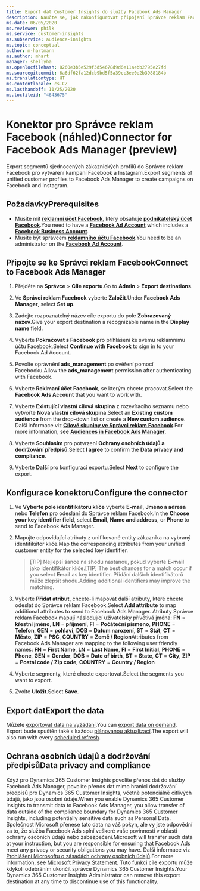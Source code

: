 ```yaml
---
title: Export dat Customer Insights do služby Facebook Ads Manager
description: Naučte se, jak nakonfigurovat připojení Správce reklam Facebook.
ms.date: 06/05/2020
ms.reviewer: philk
ms.service: customer-insights
ms.subservice: audience-insights
ms.topic: conceptual
author: m-hartmann
ms.author: mhart
manager: shellyha
ms.openlocfilehash: 8260e3b5e529f3d54678d9d6e11aebb2795e27fd
ms.sourcegitcommit: 6a6df62fa12dcb9bd5f5a39cc3ee0e2b3988184b
ms.translationtype: HT
ms.contentlocale: cs-CZ
ms.lasthandoff: 11/25/2020
ms.locfileid: "4643675"
---
```

# <a name="connector-for-facebook-ads-manager-preview"></a><span data-ttu-id="49ed7-103">Konektor pro Správce reklam Facebook (náhled)</span><span class="sxs-lookup"><span data-stu-id="49ed7-103">Connector for Facebook Ads Manager (preview)</span></span>

<span data-ttu-id="49ed7-104">Export segmentů sjednocených zákaznických profilů do Správce reklam Facebook pro vytváření kampaní Facebook a Instagram.</span><span class="sxs-lookup"><span data-stu-id="49ed7-104">Export segments of unified customer profiles to Facebook Ads Manager to create campaigns on Facebook and Instagram.</span></span>

## <a name="prerequisites"></a><span data-ttu-id="49ed7-105">Požadavky</span><span class="sxs-lookup"><span data-stu-id="49ed7-105">Prerequisites</span></span>

- <span data-ttu-id="49ed7-106">Musíte mít [**reklamní účet Facebook**](https://www.facebook.com/business/learn/lessons/step-by-step-ads-manager-account), který obsahuje [**podnikatelský účet Facebook**](https://business.facebook.com/).</span><span class="sxs-lookup"><span data-stu-id="49ed7-106">You need to have a [**Facebook Ad Account**](https://www.facebook.com/business/learn/lessons/step-by-step-ads-manager-account) which includes a [**Facebook Business Account**](https://business.facebook.com/).</span></span>
- <span data-ttu-id="49ed7-107">Musíte být správcem [**reklamního účtu Facebook**](https://www.facebook.com/business/learn/lessons/step-by-step-ads-manager-account).</span><span class="sxs-lookup"><span data-stu-id="49ed7-107">You need to be an administrator on the [**Facebook Ad Account**](https://www.facebook.com/business/learn/lessons/step-by-step-ads-manager-account).</span></span>

## <a name="connect-to-facebook-ads-manager"></a><span data-ttu-id="49ed7-108">Připojte se ke Správci reklam Facebook</span><span class="sxs-lookup"><span data-stu-id="49ed7-108">Connect to Facebook Ads Manager</span></span>

1. <span data-ttu-id="49ed7-109">Přejděte na **Správce** > **Cíle exportu**.</span><span class="sxs-lookup"><span data-stu-id="49ed7-109">Go to **Admin** > **Export destinations**.</span></span>

1. <span data-ttu-id="49ed7-110">Ve **Správci reklam Facebook** vyberte **Založit**.</span><span class="sxs-lookup"><span data-stu-id="49ed7-110">Under **Facebook Ads Manager**, select **Set up**.</span></span>

1. <span data-ttu-id="49ed7-111">Zadejte rozpoznatelný název cíle exportu do pole **Zobrazovaný název**.</span><span class="sxs-lookup"><span data-stu-id="49ed7-111">Give your export destination a recognizable name in the **Display name** field.</span></span>

1. <span data-ttu-id="49ed7-112">Vyberte **Pokračovat s Facebook** pro příhlášení ke svému reklamnímu účtu Facebook.</span><span class="sxs-lookup"><span data-stu-id="49ed7-112">Select **Continue with Facebook** to sign in to your Facebook Ad Account.</span></span>

1. <span data-ttu-id="49ed7-113">Povolte oprávnění **ads_management** po ověření pomocí Facebooku.</span><span class="sxs-lookup"><span data-stu-id="49ed7-113">Allow the **ads_management** permission after authenticating with Facebook.</span></span>

1. <span data-ttu-id="49ed7-114">Vyberte **Reklmaní účet Facebook**, se kterým chcete pracovat.</span><span class="sxs-lookup"><span data-stu-id="49ed7-114">Select the **Facebook Ads Account** that you want to work with.</span></span>

1. <span data-ttu-id="49ed7-115">Vyberte **Existující vlastní cílová skupina** z rozevíracího seznamu nebo vytvořte **Nová vlastní cílová skupina**.</span><span class="sxs-lookup"><span data-stu-id="49ed7-115">Select an **Existing custom audience** from the drop-down list or create a **New custom audience**.</span></span> <span data-ttu-id="49ed7-116">Další informace viz [**Cílové skupiny ve Správci reklam Facebook**](https://www.facebook.com/business/help/744354708981227?id=2469097953376494).</span><span class="sxs-lookup"><span data-stu-id="49ed7-116">For more information, see [**Audiences in Facebook Ads Manager**](https://www.facebook.com/business/help/744354708981227?id=2469097953376494).</span></span>

1. <span data-ttu-id="49ed7-117">Vyberte **Souhlasím** pro potvrzení **Ochrany osobních údajů a dodržování předpisů**.</span><span class="sxs-lookup"><span data-stu-id="49ed7-117">Select **I agree** to confirm the **Data privacy and compliance**.</span></span>

1. <span data-ttu-id="49ed7-118">Vyberte **Další** pro konfiguraci exportu.</span><span class="sxs-lookup"><span data-stu-id="49ed7-118">Select **Next** to configure the export.</span></span>

## <a name="configure-the-connector"></a><span data-ttu-id="49ed7-119">Konfigurace konektoru</span><span class="sxs-lookup"><span data-stu-id="49ed7-119">Configure the connector</span></span>

1. <span data-ttu-id="49ed7-120">Ve **Vyberte pole identifikátoru klíče** vyberte **E-mail**, **Jméno a adresa** nebo **Telefon** pro odeslání do Správce reklam Facebook.</span><span class="sxs-lookup"><span data-stu-id="49ed7-120">In the **Choose your key identifier field**, select **Email**, **Name and address**, or **Phone** to send to Facebook Ads Manager.</span></span>

1. <span data-ttu-id="49ed7-121">Mapujte odpovídající atributy z unifikované entity zákazníka na vybraný identifikátor klíče.</span><span class="sxs-lookup"><span data-stu-id="49ed7-121">Map the corresponding attributes from your unified customer entity for the selected key identifier.</span></span>
   > <span data-ttu-id="49ed7-122">[TIP] Nejlepší šance na shodu nastanou, pokud vyberte **E-mail** jako identifikátor klíče.</span><span class="sxs-lookup"><span data-stu-id="49ed7-122">[TIP] The best chances for a match occur if you select **Email** as key identifier.</span></span> <span data-ttu-id="49ed7-123">Přidání dalších identifikátorů může zlepšit shodu.</span><span class="sxs-lookup"><span data-stu-id="49ed7-123">Adding additional identifiers may improve the matching.</span></span>

1. <span data-ttu-id="49ed7-124">Vyberte **Přidat atribut**, chcete-li mapovat další atributy, které chcete odeslat do Správce reklam Facebook.</span><span class="sxs-lookup"><span data-stu-id="49ed7-124">Select **Add attribute** to map additional attributes to send to Facebook Ads Manager.</span></span> <span data-ttu-id="49ed7-125">Atributy Správce reklam Facebook mapují následující uživatelsky přívětivá jména: **FN** = **křestní jméno**, **LN** = **příjmení**, **FI** = **Počáteční písmeno**, **PHONE** = **Telefon**, **GEN** = **pohlaví**, **DOB** = **Datum narození**, **ST** = **Stát**, **CT** = **Město**, **ZIP** = **PSČ**, **COUNTRY** = **Země / Region**</span><span class="sxs-lookup"><span data-stu-id="49ed7-125">Attributes from Facebook Ads Manager are mapping to the following user friendly names: **FN** = **First Name**, **LN** = **Last Name**, **FI** = **First Initial**, **PHONE** = **Phone**, **GEN** = **Gender**, **DOB** = **Date of birth**, **ST** = **State**, **CT** = **City**, **ZIP** = **Postal code / Zip code**, **COUNTRY** = **Country / Region**</span></span>

1. <span data-ttu-id="49ed7-126">Vyberte segmenty, které chcete exportovat.</span><span class="sxs-lookup"><span data-stu-id="49ed7-126">Select the segments you want to export.</span></span>

1. <span data-ttu-id="49ed7-127">Zvolte **Uložit**.</span><span class="sxs-lookup"><span data-stu-id="49ed7-127">Select **Save**.</span></span>

## <a name="export-the-data"></a><span data-ttu-id="49ed7-128">Export dat</span><span class="sxs-lookup"><span data-stu-id="49ed7-128">Export the data</span></span>

<span data-ttu-id="49ed7-129">Můžete [exportovat data na vyžádání](export-destinations.md).</span><span class="sxs-lookup"><span data-stu-id="49ed7-129">You can [export data on demand](export-destinations.md).</span></span> <span data-ttu-id="49ed7-130">Export bude spuštěn také s každou [plánovanou aktualizací](system.md#schedule-tab).</span><span class="sxs-lookup"><span data-stu-id="49ed7-130">The export will also run with every [scheduled refresh](system.md#schedule-tab).</span></span>

## <a name="data-privacy-and-compliance"></a><span data-ttu-id="49ed7-131">Ochrana osobních údajů a dodržování předpisů</span><span class="sxs-lookup"><span data-stu-id="49ed7-131">Data privacy and compliance</span></span>

<span data-ttu-id="49ed7-132">Když pro Dynamics 365 Customer Insights povolíte přenos dat do služby Facebook Ads Manager, povolíte přenos dat mimo hranici dodržování předpisů pro Dynamics 365 Customer Insights, včetně potenciálně citlivých údajů, jako jsou osobní údaje.</span><span class="sxs-lookup"><span data-stu-id="49ed7-132">When you enable Dynamics 365 Customer Insights to transmit data to Facebook Ads Manager, you allow transfer of data outside of the compliance boundary for Dynamics 365 Customer Insights, including potentially sensitive data such as Personal Data.</span></span> <span data-ttu-id="49ed7-133">Společnost Microsoft přenese tato data na váš pokyn, ale vy jste odpovědní za to, že služba Facebook Ads splní veškeré vaše povinnosti v oblasti ochrany osobních údajů nebo zabezpečení.</span><span class="sxs-lookup"><span data-stu-id="49ed7-133">Microsoft will transfer such data at your instruction, but you are responsible for ensuring that Facebook Ads meet any privacy or security obligations you may have.</span></span> <span data-ttu-id="49ed7-134">Další informace viz [Prohlášení Microsoftu o zásadách ochrany osobních údajů](https://go.microsoft.com/fwlink/?linkid=396732).</span><span class="sxs-lookup"><span data-stu-id="49ed7-134">For more information, see [Microsoft Privacy Statement](https://go.microsoft.com/fwlink/?linkid=396732).</span></span>
<span data-ttu-id="49ed7-135">Tuto funkci cíle exportu může kdykoli odebráním ukončit správce Dynamics 365 Customer Insights.</span><span class="sxs-lookup"><span data-stu-id="49ed7-135">Your Dynamics 365 Customer Insights Administrator can remove this export destination at any time to discontinue use of this functionality.</span></span>
